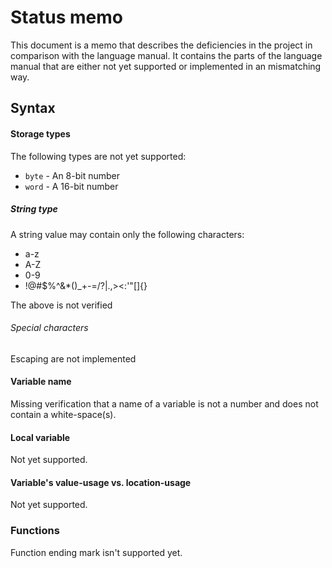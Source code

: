 # Status memo

This document is a memo that describes the deficiencies in the project in comparison with the language manual. It contains the parts of the language manual that are either not yet supported or implemented in an mismatching way.

## Syntax

#### Storage types

The following types are not yet supported:

- `byte` - An 8-bit number
- `word` - A 16-bit number

##### String type

A string value may contain only the following characters:

- a-z
- A-Z
- 0-9
- !@#$%^&*()_+-=\/?|.,><:'"[]{}

The above is not verified

###### Special characters

Escaping are not implemented

#### Variable name

Missing verification that a name of a variable is not a number and does not contain a white-space(s).

#### Local variable

Not yet supported.

#### Variable's value-usage vs. location-usage

Not yet supported.

### Functions

Function ending mark isn't supported yet.
